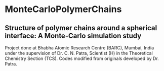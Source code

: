 # MonteCarloPolymerChains
## Structure of polymer chains around a spherical interface: A Monte-Carlo simulation study

Project done at Bhabha Atomic Research Centre (BARC), Mumbai, India under the supervision of Dr. C. N. Patra, Scientist (H) in the Theoretical Chemistry Section (TCS). Codes modified from originals developed by Dr. Patra.

